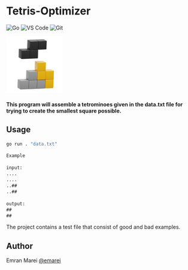 # Tetris-Optimizer
![Go](http://img.shields.io/badge/-Go-59bbc2?style=flat-square&logo=go&logoColor=ffffff)
![VS Code](http://img.shields.io/badge/-VS%20Code-007ACC?style=flat-square&logo=visual-studio-code&logoColor=ffffff)
![Git](https://img.shields.io/badge/-Git-%23F05032?style=flat-square&logo=git&logoColor=%23ffffff)

<img src="./src/tetris.png" alt="tetris" width="150">

#### This program will assemble a tetrominoes given in the data.txt file for trying to create the smallest square possible.

## Usage
```bash
go run . "data.txt"
```

```
Example

input:
....
....
..##
..##

output:
##
##
```
The project contains a test file that consist of good and bad examples.

## Author
Emran Marei 
[@emarei](www.github.com/iemran93/)
